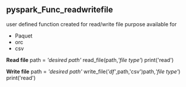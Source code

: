 ## pyspark_Func_readwritefile
user defined function created for read/write file purpose
available for 
* Paquet
* orc
* csv

__Read file__
path = _'desired path'_
read_file(path,_'file type'_)
print('read')

__Write file__
path = _'desired path'_
write_file(_'df'_,path,'csv')path,_'file type'_)
print('read')

